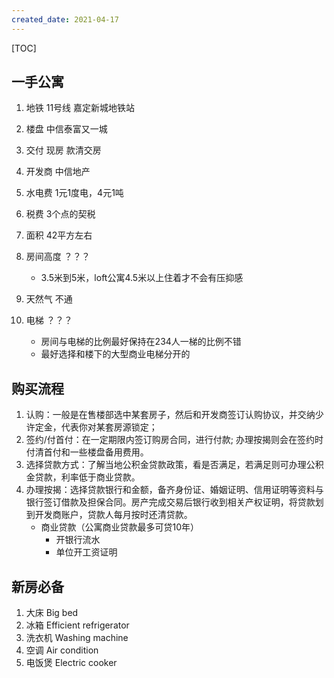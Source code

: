 ```yaml
---
created_date: 2021-04-17
---
```


[TOC]

## 一手公寓
1. 地铁 11号线 嘉定新城地铁站

2. 楼盘  中信泰富又一城

4. 交付 现房 款清交房

5. 开发商 中信地产

6. 水电费 1元1度电，4元1吨

7. 税费 3个点的契税

8. 面积 42平方左右

9. 房间高度 ？？？
    - 3.5米到5米，loft公寓4.5米以上住着才不会有压抑感

10. 天然气  不通

11. 电梯 ？？？
    - 房间与电梯的比例最好保持在234人一梯的比例不错
    - 最好选择和楼下的大型商业电梯分开的

## 购买流程
1. 认购：一般是在售楼部选中某套房子，然后和开发商签订认购协议，并交纳少许定金，代表你对某套房源锁定；
2. 签约/付首付：在一定期限内签订购房合同，进行付款; 办理按揭则会在签约时付清首付和一些楼盘备用费用。
3. 选择贷款方式：了解当地公积金贷款政策，看是否满足，若满足则可办理公积金贷款，利率低于商业贷款。
4. 办理按揭：选择贷款银行和金额，备齐身份证、婚姻证明、信用证明等资料与银行签订借款及担保合同。房产完成交易后银行收到相关产权证明，将贷款划到开发商账户，贷款人每月按时还清贷款。
    - 商业贷款（公寓商业贷款最多可贷10年）
        - 开银行流水
        - 单位开工资证明

## 新房必备
1. 大床 Big bed
2. 冰箱 Efficient refrigerator
3. 洗衣机 Washing machine
4. 空调 Air condition
5. 电饭煲 Electric cooker